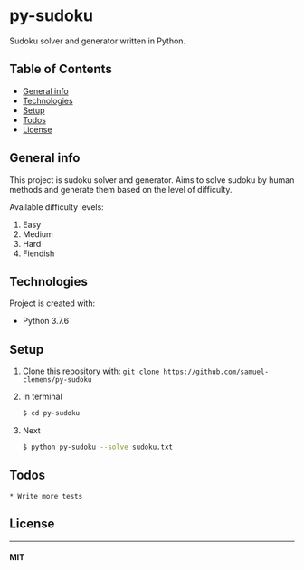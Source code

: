# py-sudoku
Sudoku solver and generator written in Python.

## Table of Contents
* [General info](#general-info)
* [Technologies](#technologies)
* [Setup](#setup)
* [Todos](#todos)
* [License](#license)

## General info
This project is sudoku solver and generator. Aims to solve sudoku by human methods and generate them based on the level of difficulty. 

Available difficulty levels:

1. Easy
2. Medium
3. Hard
4. Fiendish

	
## Technologies
Project is created with:
* Python 3.7.6
	
## Setup

1. Clone this repository with: 
    ``` git clone https://github.com/samuel-clemens/py-sudoku ```
2. In terminal
    ``` sh
    $ cd py-sudoku
    ```
3. Next
    
    ``` sh
    $ python py-sudoku --solve sudoku.txt

    ```

## Todos

    * Write more tests
    

## License
----

#### MIT
